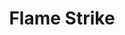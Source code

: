 ---
title: "Flame Strike"
index: "flame-strike"
permalink: /spells/flame-strike/
tags:
  - Spell
  - 5th Level
  - Evocation
  - Damage
  - Fire
available_for:
  - Cleric
level: "5th Level"
school: "Evocation"
range: "60 ft"
area: "40 ft"
shape: "Cylinder"
comp:
  - V
  - S
  - M
material: "pinch of sulfur."
attack: "DEX Save"
effect: "Fire"
description: |
  A vertical column of divine fire roars down from the heavens in a location you specify. Each creature in a 10-foot-radius, 40-foot-high cylinder centered on a point within range must make a dexterity saving throw. A creature takes 4d6 fire damage and 4d6 radiant damage on a failed save, or half as much damage on a successful one.

  **At higher levels.** When you cast this spell using a spell slot of 6th level or higher, the fire damage or the radiant damage (your choice) increases by 1d6 for each slot level above 5th.
excerpt: "A vertical column of divine fire roars down from the heavens in a location you specify."
source: "Basic Rules"
---